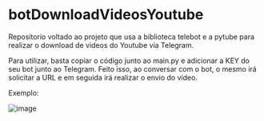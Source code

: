 # botDownloadVideosYoutube

Repositorio voltado ao projeto que usa a biblioteca telebot e a pytube para realizar o download de videos do Youtube via Telegram.

Para utilizar, basta copiar o código junto ao main.py e adicionar a KEY do seu bot junto ao Telegram. Feito isso, ao conversar com o bot, o mesmo irá solicitar a URL e em seguida irá realizar o envio do video.

Exemplo:

![image](https://github.com/HendersonLMateus/botDownloadVideosYoutube/assets/42598522/d24401d3-2bdb-4763-961c-b7b817b267b2)
